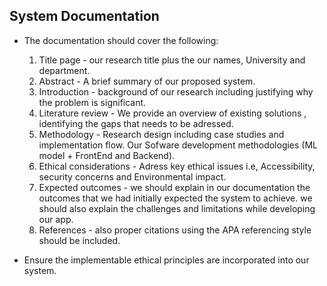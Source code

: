 ## System Documentation
- The documentation should cover the following:
    1. Title page - our research title plus the our names, University and department.
    2. Abstract - A brief summary of our proposed system.
    3. Introduction - background of our research including justifying why the problem is significant.
    4. Literature review - We provide an overview of existing solutions , identifying the gaps that needs to be adressed.
    5. Methodology - Research design including case studies and implementation flow. Our Sofware development methodologies (ML model + FrontEnd and Backend).
    6. Ethical considerations - Adress key ethical issues i.e, Accessibility, security concerns and Environmental impact.
    7. Expected outcomes - we should explain in our documentation the outcomes that we had initially expected the system to achieve. we should also explain the challenges and limitations while developing our app.
    8. References - also proper citations using the APA referencing style should be included.

- Ensure the implementable ethical principles are incorporated into our system.

